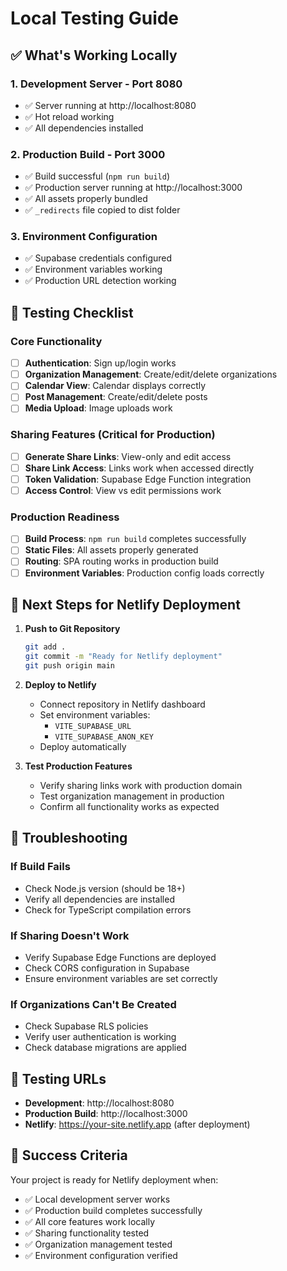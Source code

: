 # Local Testing Guide

## ✅ **What's Working Locally**

### 1. **Development Server** - Port 8080
- ✅ Server running at http://localhost:8080
- ✅ Hot reload working
- ✅ All dependencies installed

### 2. **Production Build** - Port 3000
- ✅ Build successful (`npm run build`)
- ✅ Production server running at http://localhost:3000
- ✅ All assets properly bundled
- ✅ `_redirects` file copied to dist folder

### 3. **Environment Configuration**
- ✅ Supabase credentials configured
- ✅ Environment variables working
- ✅ Production URL detection working

## 🧪 **Testing Checklist**

### **Core Functionality**
- [ ] **Authentication**: Sign up/login works
- [ ] **Organization Management**: Create/edit/delete organizations
- [ ] **Calendar View**: Calendar displays correctly
- [ ] **Post Management**: Create/edit/delete posts
- [ ] **Media Upload**: Image uploads work

### **Sharing Features** (Critical for Production)
- [ ] **Generate Share Links**: View-only and edit access
- [ ] **Share Link Access**: Links work when accessed directly
- [ ] **Token Validation**: Supabase Edge Function integration
- [ ] **Access Control**: View vs edit permissions work

### **Production Readiness**
- [ ] **Build Process**: `npm run build` completes successfully
- [ ] **Static Files**: All assets properly generated
- [ ] **Routing**: SPA routing works in production build
- [ ] **Environment Variables**: Production config loads correctly

## 🚀 **Next Steps for Netlify Deployment**

1. **Push to Git Repository**
   ```bash
   git add .
   git commit -m "Ready for Netlify deployment"
   git push origin main
   ```

2. **Deploy to Netlify**
   - Connect repository in Netlify dashboard
   - Set environment variables:
     - `VITE_SUPABASE_URL`
     - `VITE_SUPABASE_ANON_KEY`
   - Deploy automatically

3. **Test Production Features**
   - Verify sharing links work with production domain
   - Test organization management in production
   - Confirm all functionality works as expected

## 🔧 **Troubleshooting**

### **If Build Fails**
- Check Node.js version (should be 18+)
- Verify all dependencies are installed
- Check for TypeScript compilation errors

### **If Sharing Doesn't Work**
- Verify Supabase Edge Functions are deployed
- Check CORS configuration in Supabase
- Ensure environment variables are set correctly

### **If Organizations Can't Be Created**
- Check Supabase RLS policies
- Verify user authentication is working
- Check database migrations are applied

## 📱 **Testing URLs**

- **Development**: http://localhost:8080
- **Production Build**: http://localhost:3000
- **Netlify**: https://your-site.netlify.app (after deployment)

## 🎯 **Success Criteria**

Your project is ready for Netlify deployment when:
- ✅ Local development server works
- ✅ Production build completes successfully
- ✅ All core features work locally
- ✅ Sharing functionality tested
- ✅ Organization management tested
- ✅ Environment configuration verified
